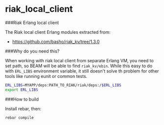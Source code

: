 riak_local_client
=================

###Riak Erlang local client

The Riak local client Erlang modules extracted from:
- https://github.com/basho/riak_kv/tree/1.3.0

###Why do you need this?

When working with riak local client from separate Erlang VM, you need to set path, so BEAM will be able to find `riak_kv/ebin`.
While this easy to do with `ERL_LIBS` environment variable, it still doesn't solve th problem for other tools like running eunit or common tests.

``` bash
ERL_LIBS=MYAPP/deps:PATH_TO_RIAK/riak/deps:/$ERL_LIBS
export ERL_LIBS
```

###How to build

Install rebar, then:

```
rebar compile
```


